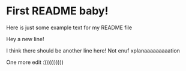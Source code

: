 # First README baby!

Here is just some example text for my README file

Hey a new line!

I think there should be another line here!
Not enuf xplanaaaaaaaaation

One more edit :))))))))))
